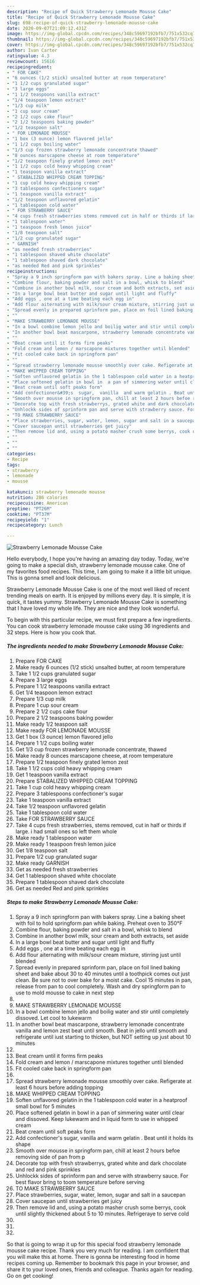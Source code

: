```yaml
---
description: "Recipe of Quick Strawberry Lemonade Mousse Cake"
title: "Recipe of Quick Strawberry Lemonade Mousse Cake"
slug: 698-recipe-of-quick-strawberry-lemonade-mousse-cake
date: 2020-09-07T21:09:12.431Z
image: https://img-global.cpcdn.com/recipes/348c59697192bfb7/751x532cq70/strawberry-lemonade-mousse-cake-recipe-main-photo.jpg
thumbnail: https://img-global.cpcdn.com/recipes/348c59697192bfb7/751x532cq70/strawberry-lemonade-mousse-cake-recipe-main-photo.jpg
cover: https://img-global.cpcdn.com/recipes/348c59697192bfb7/751x532cq70/strawberry-lemonade-mousse-cake-recipe-main-photo.jpg
author: Ivan Carter
ratingvalue: 4.3
reviewcount: 15616
recipeingredient:
- " FOR CAKE"
- "6 ounces (1/2 stick) unsalted butter at room temperature"
- "1 1/2 cups granulated sugar"
- "3 large eggs"
- "1 1/2 teaspoons vanilla extract"
- "1/4 teaspoon lemon extract"
- "1/3 cup milk"
- "1 cup sour cream"
- "2 1/2 cups cake flour"
- "2 1/2 teaspoons baking powder"
- "1/2 teaspoon salt"
- " FOR LEMONADE MOUSSE"
- "1 box (3 ounce) lemon flavored jello"
- "1 1/2 cups boiling water"
- "1/3 cup frozen strawberry lemonade concentrate thawed"
- "8 ounces marscapone cheese at room temperature"
- "1/2 teaspoon finely grated lemon zest"
- "1 1/2 cups cold heavy whipping cream"
- "1 teaspoon vanilla extract"
- " STABALIZED WHIPPED CREAM TOPPING"
- "1 cup cold heavy whipping cream"
- "3 tablespoons confectioners sugar"
- "1 teaspoon vanilla extract"
- "1/2 teaspoon unflavored gelatin"
- "1 tablespoon cold water"
- " FOR STRAWBERRY SAUCE"
- "4 cups fresh strawberries stems removed cut in half or thirds if large i had small ones so left them whole"
- "1 tablespoon water"
- "1 teaspoon fresh lemon juice"
- "1/8 teaspoon salt"
- "1/2 cup granulated sugar"
- " GARNISH"
- "as needed fresh strawberries"
- "1 tablespoon shaved white chocolate"
- "1 tablespoon shaved dark chocolate"
- "as needed Red and pink sprinkles"
recipeinstructions:
- "Spray a 9 inch springform pan with bakers spray. Line a baking sheet with foil to hold springform pan while baking. Preheat oven to 350°F"
- "Combine flour, baking powder and salt in a bowl, whisk to blend"
- "Combine in another bowl milk, sour cream and both extracts, set aside"
- "In a large bowl beat butter and sugar until light and fluffy"
- "Add eggs , one at a time beating each egg in"
- "Add flour aiternating with milk/sour cream mixture, stirring just until blended"
- "Spread evenly in prepared sprinform pan, place on foil lined baking sheet and bake about 30 to 40 minutes until a toothpick comes out just clean. Be sure not to over bake for a moist cake. Cool 15 minutes in pan, release from pan to cool completely.  Wash and dry springform pan to use to mold mousse to cake in next step"
- ""
- "MAKE STRAWBERRY LEMONADE MOUSSE"
- "In a bowl combine lemon jello and boilig water and stir until completely  dissoved.  Let cool to lukewarm"
- "In another bowl beat mascarpone, strawberry lemonade concentrate vanilla and lemon zest beat until smooth.  Beat in jello until smooth and refrigerate until iust starting to thicken, but NOT setting up  just about 10 minutes"
- ""
- "Beat cream until it forms firm peaks"
- "Fold cream and lemon / marscapone mixtures together until blended"
- "Fit cooled cake back in springform pan"
- ""
- "Spread strawberry lemonade mousse smoothly over cake. Refigerate at least 6 hours before adding topping"
- "MAKE WHIPPED CREAM TOPPING"
- "Soften unflavored gelatin in the 1 tablespoon cold water in a heatproof small bowl for 5 minutes"
- "Place softened gelatin in bowl in  a pan of simmering water until clear and dissoved. Keep lukewarm and in liquid form to use in whipped cream"
- "Beat cream until soft peaks form"
- "Add confectioner&#39;s  sugar,  vanilla  and warm gelatin . Beat until it holds its shape"
- "Smooth over mousse in springform pan, chill at least 2 hours befoe removing side of pan from p"
- "Decorate top with fresh strawberrys, grated white and dark chocolate and red and pink sprinkles"
- "Unhlockk sides of sprinform pan and serve with strawberry sauce. For best flavor bring to toom temperature before serving"
- "TO MAKE STRAWBERRY SAUCE"
- "Place strawberries, sugar, water, lemon, sugar and salt in a saucepan"
- "Cover saucepan until strawberries get juicy"
- "Then remove lid and, using a potato masher crush some berrys, cook until slightly thickened about 5 to 10 minutes. Refrigeraye to serve cold"
- ""
- ""
- ""
categories:
- Recipe
tags:
- strawberry
- lemonade
- mousse

katakunci: strawberry lemonade mousse 
nutrition: 286 calories
recipecuisine: American
preptime: "PT26M"
cooktime: "PT37M"
recipeyield: "1"
recipecategory: Lunch

---
```



![Strawberry Lemonade Mousse Cake](https://img-global.cpcdn.com/recipes/348c59697192bfb7/751x532cq70/strawberry-lemonade-mousse-cake-recipe-main-photo.jpg)

Hello everybody, I hope you're having an amazing day today. Today, we're going to make a special dish, strawberry lemonade mousse cake. One of my favorites food recipes. This time, I am going to make it a little bit unique. This is gonna smell and look delicious.



Strawberry Lemonade Mousse Cake is one of the most well liked of recent trending meals on earth. It is enjoyed by millions every day. It is simple, it is quick, it tastes yummy. Strawberry Lemonade Mousse Cake is something that I have loved my whole life. They are nice and they look wonderful.


To begin with this particular recipe, we must first prepare a few ingredients. You can cook strawberry lemonade mousse cake using 36 ingredients and 32 steps. Here is how you cook that.

<!--inarticleads1-->

##### The ingredients needed to make Strawberry Lemonade Mousse Cake:

1. Prepare  FOR CAKE
1. Make ready 6 ounces (1/2 stick) unsalted butter, at room temperature
1. Take 1 1/2 cups granulated sugar
1. Prepare 3 large eggs
1. Prepare 1 1/2 teaspoons vanilla extract
1. Get 1/4 teaspoon lemon extract
1. Prepare 1/3 cup milk
1. Prepare 1 cup sour cream
1. Prepare 2 1/2 cups cake flour
1. Prepare 2 1/2 teaspoons baking powder
1. Make ready 1/2 teaspoon salt
1. Make ready  FOR LEMONADE MOUSSE
1. Get 1 box (3 ounce) lemon flavored jello
1. Prepare 1 1/2 cups boiling water
1. Get 1/3 cup frozen strawberry lemonade concentrate, thawed
1. Make ready 8 ounces marscapone cheese, at room temperature
1. Prepare 1/2 teaspoon finely grated lemon zest
1. Take 1 1/2 cups cold heavy whipping cream
1. Get 1 teaspoon vanilla extract
1. Prepare  STABALIZED WHIPPED CREAM TOPPING
1. Take 1 cup cold heavy whipping cream
1. Prepare 3 tablespoons confectioner&#39;s sugar
1. Take 1 teaspoon vanilla extract
1. Take 1/2 teaspoon unflavored gelatin
1. Take 1 tablespoon cold water
1. Take  FOR STRAWBERRY SAUCE
1. Take 4 cups fresh strawberries, stems removed, cut in half or thirds if large. i had small ones so left them whole
1. Make ready 1 tablespoon water
1. Make ready 1 teaspoon fresh lemon juice
1. Get 1/8 teaspoon salt
1. Prepare 1/2 cup granulated sugar
1. Make ready  GARNISH
1. Get as needed fresh strawberries
1. Get 1 tablespoon shaved white chocolate
1. Prepare 1 tablespoon shaved dark chocolate
1. Get as needed Red and pink sprinkles




<!--inarticleads2-->

##### Steps to make Strawberry Lemonade Mousse Cake:

1. Spray a 9 inch springform pan with bakers spray. Line a baking sheet with foil to hold springform pan while baking. Preheat oven to 350°F
1. Combine flour, baking powder and salt in a bowl, whisk to blend
1. Combine in another bowl milk, sour cream and both extracts, set aside
1. In a large bowl beat butter and sugar until light and fluffy
1. Add eggs , one at a time beating each egg in
1. Add flour aiternating with milk/sour cream mixture, stirring just until blended
1. Spread evenly in prepared sprinform pan, place on foil lined baking sheet and bake about 30 to 40 minutes until a toothpick comes out just clean. Be sure not to over bake for a moist cake. Cool 15 minutes in pan, release from pan to cool completely.  Wash and dry springform pan to use to mold mousse to cake in next step
1. 
1. MAKE STRAWBERRY LEMONADE MOUSSE
1. In a bowl combine lemon jello and boilig water and stir until completely  dissoved.  Let cool to lukewarm
1. In another bowl beat mascarpone, strawberry lemonade concentrate vanilla and lemon zest beat until smooth.  Beat in jello until smooth and refrigerate until iust starting to thicken, but NOT setting up  just about 10 minutes
1. 
1. Beat cream until it forms firm peaks
1. Fold cream and lemon / marscapone mixtures together until blended
1. Fit cooled cake back in springform pan
1. 
1. Spread strawberry lemonade mousse smoothly over cake. Refigerate at least 6 hours before adding topping
1. MAKE WHIPPED CREAM TOPPING
1. Soften unflavored gelatin in the 1 tablespoon cold water in a heatproof small bowl for 5 minutes
1. Place softened gelatin in bowl in  a pan of simmering water until clear and dissoved. Keep lukewarm and in liquid form to use in whipped cream
1. Beat cream until soft peaks form
1. Add confectioner&#39;s  sugar,  vanilla  and warm gelatin . Beat until it holds its shape
1. Smooth over mousse in springform pan, chill at least 2 hours befoe removing side of pan from p
1. Decorate top with fresh strawberrys, grated white and dark chocolate and red and pink sprinkles
1. Unhlockk sides of sprinform pan and serve with strawberry sauce. For best flavor bring to toom temperature before serving
1. TO MAKE STRAWBERRY SAUCE
1. Place strawberries, sugar, water, lemon, sugar and salt in a saucepan
1. Cover saucepan until strawberries get juicy
1. Then remove lid and, using a potato masher crush some berrys, cook until slightly thickened about 5 to 10 minutes. Refrigeraye to serve cold
1. 
1. 
1. 




So that is going to wrap it up for this special food strawberry lemonade mousse cake recipe. Thank you very much for reading. I am confident that you will make this at home. There is gonna be interesting food in home recipes coming up. Remember to bookmark this page in your browser, and share it to your loved ones, friends and colleague. Thanks again for reading. Go on get cooking!
